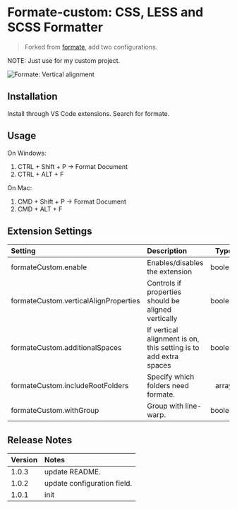 <!--
 * @Author: xuwenjie
 * @Date: 2021-01-13 16:46:45
 * @LastEditors: xuwenjie
 * @LastEditTime: 2021-01-13 18:11:03
 * @Description:  
 * @FilePath: /formate-custom/README.md
-->
# Formate-custom: CSS, LESS and SCSS Formatter

>Forked from [formate](https://github.com/mblander/formate), add two configurations.

NOTE: Just use for my custom project.

![Formate: Vertical alignment](images/demo.gif)

## Installation
Install through VS Code extensions. Search for formate.

## Usage
On Windows:
1. CTRL + Shift + P -> Format Document
2. CTRL + ALT + F

On Mac:
1. CMD + Shift + P -> Format Document
2. CMD + ALT + F

## Extension Settings
| Setting                           | Description                                         | Type    | Default  |
|:--------------------------------- |:----------------------------------------------------|:-------:|:--------:|
| formateCustom.enable                    | Enables/disables the extension                      | boolean | true     |
| formateCustom.verticalAlignProperties   | Controls if properties should be aligned vertically | boolean | true     |
| formateCustom.additionalSpaces          | If vertical alignment is on, this setting is to add extra spaces | boolean | 0     |
| formateCustom.includeRootFolders                | Specify which folders need formate. | array | []    |
| formateCustom.withGroup                | Group with line-warp. | boolean | false    |



## Release Notes

| Version | Notes |
|:--------|:------|
| 1.0.3   | update README.
| 1.0.2   | update configuration field.
| 1.0.1   | init


